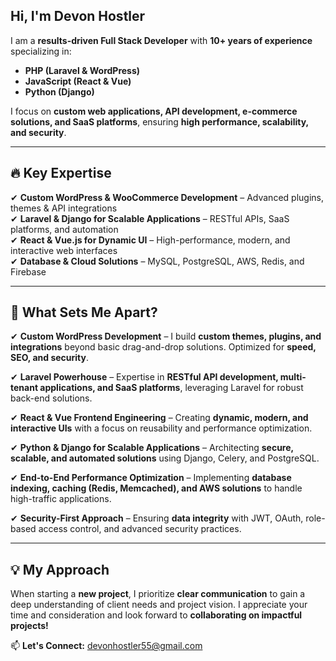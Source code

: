 ## Hi, I'm Devon Hostler

I am a **results-driven Full Stack Developer** with **10+ years of experience** specializing in:  
- **PHP (Laravel & WordPress)**  
- **JavaScript (React & Vue)**  
- **Python (Django)**  

I focus on **custom web applications, API development, e-commerce solutions, and SaaS platforms**, ensuring **high performance, scalability, and security**.  

---

## 🔥 Key Expertise  

✔ **Custom WordPress & WooCommerce Development** – Advanced plugins, themes & API integrations  
✔ **Laravel & Django for Scalable Applications** – RESTful APIs, SaaS platforms, and automation  
✔ **React & Vue.js for Dynamic UI** – High-performance, modern, and interactive web interfaces  
✔ **Database & Cloud Solutions** – MySQL, PostgreSQL, AWS, Redis, and Firebase  

---

## 🚀 What Sets Me Apart?  

✔ **Custom WordPress Development** – I build **custom themes, plugins, and integrations** beyond basic drag-and-drop solutions. Optimized for **speed, SEO, and security**.  

✔ **Laravel Powerhouse** – Expertise in **RESTful API development, multi-tenant applications, and SaaS platforms**, leveraging Laravel for robust back-end solutions.  

✔ **React & Vue Frontend Engineering** – Creating **dynamic, modern, and interactive UIs** with a focus on reusability and performance optimization.  

✔ **Python & Django for Scalable Applications** – Architecting **secure, scalable, and automated solutions** using Django, Celery, and PostgreSQL.  

✔ **End-to-End Performance Optimization** – Implementing **database indexing, caching (Redis, Memcached), and AWS solutions** to handle high-traffic applications.  

✔ **Security-First Approach** – Ensuring **data integrity** with JWT, OAuth, role-based access control, and advanced security practices.  

---

## 💡 My Approach  

When starting a **new project**, I prioritize **clear communication** to gain a deep understanding of client needs and project vision. I appreciate your time and consideration and look forward to **collaborating on impactful projects!**  

📫 **Let's Connect:** devonhostler55@gmail.com
